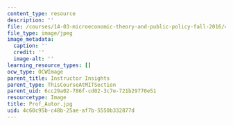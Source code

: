 ```yaml
---
content_type: resource
description: ''
file: /courses/14-03-microeconomic-theory-and-public-policy-fall-2016/4c60c95bc48b25aeaf7b5550b332877d_Prof_Autor.jpg
file_type: image/jpeg
image_metadata:
  caption: ''
  credit: ''
  image-alt: ''
learning_resource_types: []
ocw_type: OCWImage
parent_title: Instructor Insights
parent_type: ThisCourseAtMITSection
parent_uid: 6cc29a02-786f-cd02-3c7e-721b29770e51
resourcetype: Image
title: Prof_Autor.jpg
uid: 4c60c95b-c48b-25ae-af7b-5550b332877d
---
```

